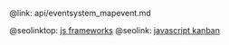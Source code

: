 @link: api/eventsystem_mapevent.md

@seolinktop: [js frameworks](https://webix.com)
@seolink: [javascript kanban](https://webix.com/kanban/)